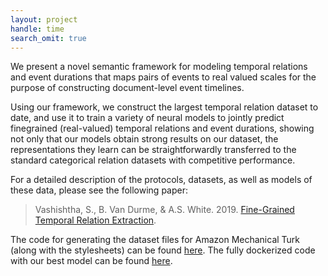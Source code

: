 ```yaml
---
layout: project
handle: time
search_omit: true
---
```


We present a novel semantic framework for modeling temporal relations and event durations
that maps pairs of events to real valued scales for the purpose of constructing document-level event timelines. 

Using our framework, we construct the largest temporal relation dataset to date, and use it to train a variety of neural models to jointly predict finegrained (real-valued) temporal relations and event durations, showing not only that our models obtain strong results on our dataset, the representations they learn can be straightforwardly transferred to the standard categorical relation datasets with competitive performance.

For a detailed description of the protocols, datasets, as well as models of these data, please see the following paper:

> Vashishtha, S., B. Van Durme, & A.S. White. 2019. [Fine-Grained Temporal Relation Extraction](https://www.aclweb.org/anthology/P19-1280/). 

The code for generating the dataset files for Amazon Mechanical Turk (along with the stylesheets) can be found [here](https://github.com/FACTSlab/factslab-protocols). The fully dockerized code with our best model can be found [here](https://hub.docker.com/r/sidvash/temporal).